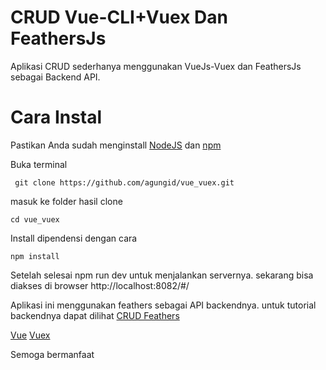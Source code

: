 # CRUD Vue-CLI+Vuex Dan FeathersJs
Aplikasi CRUD sederhanya menggunakan VueJs-Vuex dan FeathersJs sebagai Backend API.

# Cara Instal
Pastikan Anda sudah menginstall [NodeJS](https://nodejs.org/) dan [npm](https://www.npmjs.com/)

Buka terminal
   ```
    git clone https://github.com/agungid/vue_vuex.git
   ```


masuk ke folder hasil clone
  ```
  cd vue_vuex
  ```

Install dipendensi dengan cara
```
npm install
```

Setelah selesai npm run dev untuk menjalankan servernya.
sekarang bisa diakses di browser http://localhost:8082/#/

Aplikasi ini menggunakan feathers sebagai API backendnya.
untuk tutorial backendnya dapat dilihat [CRUD Feathers](https://github.com/agungid/crud_feathers)

[Vue](https://github.com/vuejs/vue-cli) [Vuex](https://github.com/vuejs/vuex)

Semoga bermanfaat
